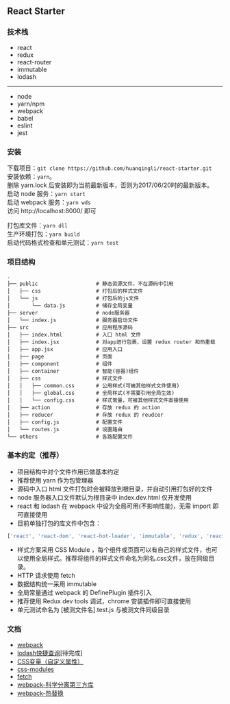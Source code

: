 ## React Starter
### 技术栈
- react
- redux
- react-router
- immutable
- lodash

---

- node
- yarn/npm
- webpack
- babel
- eslint
- jest

### 安装

下载项目：`git clone https://github.com/huanqingli/react-starter.git`  
安装依赖：`yarn`。  
删除 yarn.lock 后安装即为当前最新版本，否则为2017/06/20时的最新版本。  
启动 node 服务：`yarn start`  
启动 webpack 服务：`yarn wds`  
访问 http://localhost:8000/ 即可  

打包库文件：`yarn dll`  
生产环境打包：`yarn build`  
启动代码格式检查和单元测试：`yarn test`  

### 项目结构

```
.
├── public                   # 静态资源文件，不在源码中引用
│   ├── css                  # 打包后的样式文件
│   └── js                   # 打包后的js文件
│       └── data.js          # 储存全局变量
├── server                   # node服务器
│   └── index.js             # 服务器启动文件
├── src                      # 应用程序源码
│   ├── index.html           # 入口 html 文件
│   ├── index.jsx            # 对app进行包裹，设置 redux router 和热重载
│   ├── app.jsx              # 应用入口
│   ├── page                 # 页面
│   ├── component            # 组件
│   ├── container            # 智能(容器)组件
│   ├── css                  # 样式文件
│   │   ├── common.css       # 公用样式(可被其他样式文件使用)
│   │   ├── global.css       # 全局样式(不需要引用全局生效)
│   │   └── config.css       # 样式常量，可被其他样式文件直接使用
│   ├── action               # 存放 redux 的 action
│   ├── reducer              # 存放 redux 的 reudcer
│   ├── config.js            # 配置文件
│   └── routes.js            # 设置路由
└── others                   # 各路配置文件
```

### 基本约定（推荐）
- 项目结构中对个文件作用已做基本约定
- 推荐使用 yarn 作为包管理器
- 源码中入口 html 文件打包时会被释放到根目录，并自动引用打包好的文件
- node 服务器入口文件默认为根目录中 index.dev.html 仅开发使用
- react 和 lodash 在 webpack 中设为全局可用(不影响性能)，无需 import 即可直接使用
- 目前单独打包的库文件中包含：
```javascript
['react', 'react-dom', 'react-hot-loader', 'immutable', 'redux', 'react-redux', 'react-router-dom','redux-persist', 'redux-persist-transform-immutable', 'redux-thunk', 'lodash']
```
- 样式方案采用 CSS Module ，每个组件或页面可以有自己的样式文件，也可以使用全局样式。推荐将组件的样式文件命名为同名.css文件，放在同级目录。
- HTTP 请求使用 fetch
- 数据结构统一采用 immutable
- 全局常量通过 webpack 的 DefinePlugin 插件引入
- 推荐使用 Redux dev tools 调试，chrome 安装插件即可直接使用
- 单元测试命名为 [被测文件名].test.js 与被测文件同级目录

### 文档
- [webpack](https://github.com/huanqingli/life-note/blob/master/%E5%89%8D%E7%AB%AF/%E5%85%B6%E4%BB%96%E5%B7%A5%E5%85%B7/webpack.md)
- [lodash快捷查询](https://github.com/huanqingli/life-note/blob/master/%E5%89%8D%E7%AB%AF/%E5%85%B6%E4%BB%96%E5%B7%A5%E5%85%B7/lodash%E5%BF%AB%E6%8D%B7%E6%9F%A5%E8%AF%A2.md)[待完成]
- [CSS变量（自定义属性）](https://github.com/huanqingli/life-note/blob/master/%E5%89%8D%E7%AB%AF/CSS/CSS%E5%8F%98%E9%87%8F%EF%BC%88%E8%87%AA%E5%AE%9A%E4%B9%89%E5%B1%9E%E6%80%A7%EF%BC%89.md)
- [css-modules](https://github.com/huanqingli/life-note/blob/master/%E5%89%8D%E7%AB%AF/CSS/css-modules.md)
- [fetch](https://github.com/huanqingli/life-note/blob/master/%E5%89%8D%E7%AB%AF/%E5%85%B6%E4%BB%96%E5%B7%A5%E5%85%B7/fetch.md)
- [webpack-科学分离第三方库](https://github.com/huanqingli/life-note/blob/master/%E5%8E%9F%E5%88%9B%E6%96%87%E7%AB%A0/%E6%8A%80%E6%9C%AF%E7%B1%BB/webpack-%E7%A7%91%E5%AD%A6%E5%88%86%E7%A6%BB%E7%AC%AC%E4%B8%89%E6%96%B9%E5%BA%93.md)
- [webpack-热替换](https://github.com/huanqingli/life-note/blob/master/%E5%8E%9F%E5%88%9B%E6%96%87%E7%AB%A0/%E6%8A%80%E6%9C%AF%E7%B1%BB/react-%E7%83%AD%E6%9B%BF%E6%8D%A2.md)
